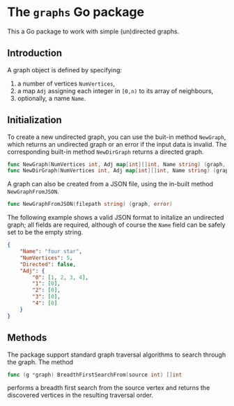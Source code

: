 # The `graphs` Go package

This a Go package to work with simple (un)directed graphs.

## Introduction

A graph object is defined by specifying:

1. a number of vertices `NumVertices`,
2. a map `Adj` assigning each integer in `[0,n)` to its array of neighbours,
3. optionally, a name `Name`.

## Initialization

To create a new undirected graph, you can use the buit-in method `NewGraph`, which 
returns an undirected graph or an error if the input data is invalid. The corresponding 
built-in method `NewDirGraph` returns a directed graph.

```go
func NewGraph(NumVertices int, Adj map[int][]int, Name string) (graph, error)
func NewDirGraph(NumVertices int, Adj map[int][]int, Name string) (graph, error)
```

A graph can also be created from a JSON file, using the in-built method `NewGraphFromJSON`.

```go
func NewGraphFromJSON(filepath string) (graph, error) 
```

The following example shows a valid JSON format to initalize an undirected graph; all fields
are required, although of course the `Name` field can be safely set to be the empty string.

```json
{
    "Name": "four star",
    "NumVertices": 5,
    "Directed": false,
    "Adj": {
        "0": [1, 2, 3, 4],
        "1": [0],
        "2": [0],
        "3": [0],
        "4": [0]
    }
}
```

## Methods 

The package support standard graph traversal algorithms to search through the graph. The method 

```go
func (g *graph) BreadthFirstSearchFrom(source int) []int
```

performs a breadth first search from the source vertex and returns the discovered vertices in
the resulting traversal order.  
